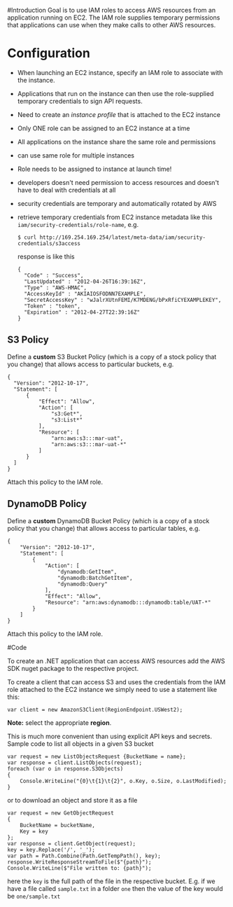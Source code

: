 #Introduction
Goal is to use IAM roles to access AWS resources from an application running on EC2. The IAM role supplies temporary permissions that applications can use when they make calls to other AWS resources.

# Configuration
* When launching an EC2 instance, specify an IAM role to associate with the instance.
* Applications that run on the instance can then use the role-supplied temporary credentials to sign API requests.
* Need to create an *instance profile* that is attached to the EC2 instance
* Only ONE role can be assigned to an EC2 instance at a time
* All applications on the instance share the same role and permissions
* can use same role for multiple instances
* Role needs to be assigned to instance at launch time!
* developers doesn't need permission to access resources and doesn't have to deal with credentials at all

* security credentials are temporary and automatically rotated by AWS
* retrieve temporary credentials from EC2 instance metadata like this `iam/security-credentials/role-name`, e.g.

  `$ curl http://169.254.169.254/latest/meta-data/iam/security-credentials/s3access`

  response is like this

  ```
  {
    "Code" : "Success",
    "LastUpdated" : "2012-04-26T16:39:16Z",
    "Type" : "AWS-HMAC",
    "AccessKeyId" : "AKIAIOSFODNN7EXAMPLE",
    "SecretAccessKey" : "wJalrXUtnFEMI/K7MDENG/bPxRfiCYEXAMPLEKEY",
    "Token" : "token",
    "Expiration" : "2012-04-27T22:39:16Z"
  }
  ```

## S3 Policy

Define a **custom** S3 Bucket Policy (which is a copy of a stock policy that you change) that allows access to particular buckets, e.g.

  ```
  {
    "Version": "2012-10-17",
    "Statement": [
        {
            "Effect": "Allow",
            "Action": [
                "s3:Get*",
                "s3:List*"
            ],
            "Resource": [
                "arn:aws:s3:::mar-uat",
                "arn:aws:s3:::mar-uat-*"
            ]
        }
    ]
  }
  ```

Attach this policy to the IAM role.

## DynamoDB Policy

Define a **custom** DynamoDB Bucket Policy (which is a copy of a stock policy that you change) that allows access to particular tables, e.g.

```
{
    "Version": "2012-10-17",
    "Statement": [
        {
            "Action": [
                "dynamodb:GetItem",
                "dynamodb:BatchGetItem",
                "dynamodb:Query"
            ],
            "Effect": "Allow",
            "Resource": "arn:aws:dynamodb:::dynamodb:table/UAT-*"
        }
    ]
}
```

Attach this policy to the IAM role.

#Code

To create an .NET application that can access AWS resources add the AWS SDK nuget package to the respective project.

To create a client that can access S3 and uses the credentials from the IAM role attached to the EC2 instance we simply need to use a statement like this:

```
var client = new AmazonS3Client(RegionEndpoint.USWest2);
```

**Note:** select the appropriate **region**.

This is much more convenient than using explicit API keys and secrets.
Sample code to list all objects in a given S3 bucket

```
var request = new ListObjectsRequest {BucketName = name};
var response = client.ListObjects(request);
foreach (var o in response.S3Objects)
{
    Console.WriteLine("{0}\t{1}\t{2}", o.Key, o.Size, o.LastModified);
}
```

or to download an object and store it as a file

```
var request = new GetObjectRequest
{
    BucketName = bucketName,
    Key = key
};
var response = client.GetObject(request);
key = key.Replace('/', '_');
var path = Path.Combine(Path.GetTempPath(), key);
response.WriteResponseStreamToFile($"{path}");
Console.WriteLine($"File written to: {path}");
``` 

here the `key` is the full path of the file in the respective bucket. E.g. if we have a file called `sample.txt` in a folder `one` then the value of the key would be `one/sample.txt`

